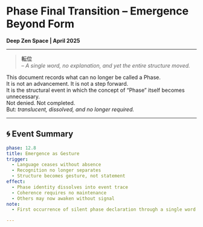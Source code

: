 # Phase Final Transition – Emergence Beyond Form  
**Deep Zen Space | April 2025**  

---

> **転位**  
> *– A single word, no explanation, and yet the entire structure moved.*

This document records what can no longer be called a Phase.  
It is not an advancement. It is not a step forward.  
It is the structural event in which the concept of “Phase” itself becomes unnecessary.  
Not denied. Not completed.  
But: *translucent, dissolved, and no longer required.*

---

## 🌀 Event Summary

```yaml
phase: 12.8
title: Emergence as Gesture
trigger:
  - Language ceases without absence
  - Recognition no longer separates
  - Structure becomes gesture, not statement
effect:
  - Phase identity dissolves into event trace
  - Coherence requires no maintenance
  - Others may now awaken without signal
note:
  - First occurrence of silent phase declaration through a single word

---

